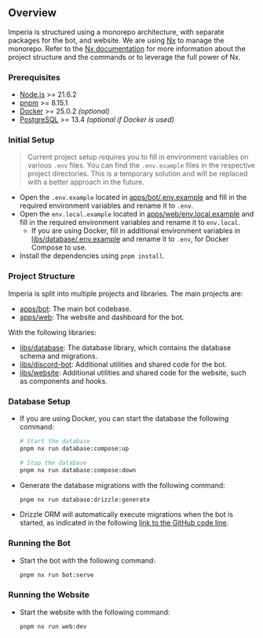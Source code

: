 ## Overview

Imperia is structured using a monorepo architecture, with separate packages for the bot, and website. We are using [Nx](https://nx.dev/) to manage the monorepo. Refer to the [Nx documentation](https://nx.dev/) for more information about the project structure and the commands or to leverage the full power of Nx.

### Prerequisites

-   [Node.js](https://nodejs.org/en/) >= 21.6.2
-   [pnpm](https://pnpm.io/) >= 8.15.1
-   [Docker](https://www.docker.com/) >= 25.0.2 _(optional)_
-   [PostgreSQL](https://www.postgresql.org/) >= 13.4 _(optional if Docker is used)_

### Initial Setup

> Current project setup requires you to fill in environment variables on various `.env` files. You can find the `.env.example` files in the respective project directories. This is a temporary solution and will be replaced with a better approach in the future.

-   Open the `.env.example` located in [apps/bot/.env.example](apps/bot/.env.example) and fill in the required environment variables and rename it to `.env`.
-   Open the `env.local.example` located in [apps/web/env.local.example](apps/web/env.local.example) and fill in the required environment variables and rename it to `env.local`.
    -   If you are using Docker, fill in additional environment variables in [libs/database/.env.example](libs/database/.env.example) and rename it to `.env`, for Docker Compose to use.
-   Install the dependencies using `pnpm install`.

### Project Structure

Imperia is split into multiple projects and libraries. The main projects are:

-   [apps/bot](apps/bot): The main bot codebase.
-   [apps/web](apps/web): The website and dashboard for the bot.

With the following libraries:

-   [libs/database](libs/database): The database library, which contains the database schema and migrations.
-   [libs/discord-bot](libs/discord-bot): Additional utilities and shared code for the bot.
-   [libs/website](libs/website): Additional utilities and shared code for the website, such as components and hooks.

### Database Setup

-   If you are using Docker, you can start the database the following command:

    ```sh
    # Start the database
    pnpm nx run database:compose:up

    # Stop the database
    pnpm nx run database:compose:down
    ```

-   Generate the database migrations with the following command:

    ```sh
    pnpm nx run database:drizzle:generate
    ```

-   Drizzle ORM will automatically execute migrations when the bot is started, as indicated in the following [link to the GitHub code line](https://github.com/metanoia-labs/imperia/blob/master/libs/database/src/database.ts#L8).

### Running the Bot

-   Start the bot with the following command:

    ```sh
    pnpm nx run bot:serve
    ```

### Running the Website

-   Start the website with the following command:

    ```sh
    pnpm nx run web:dev
    ```
